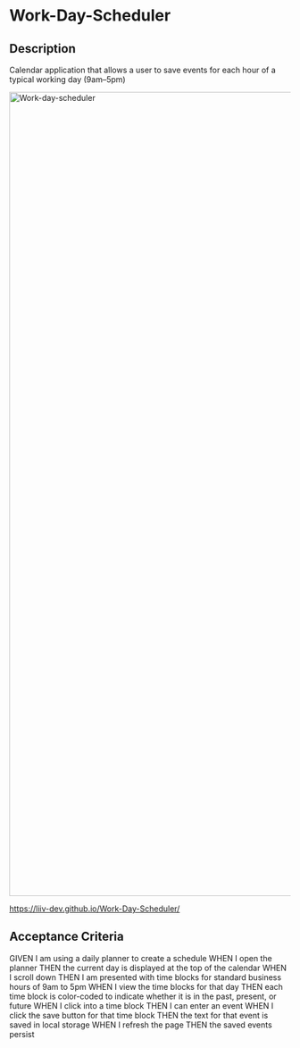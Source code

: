 # Work-Day-Scheduler

## Description 

Calendar application that allows a user to save events for each hour of a typical working day (9am–5pm)

<img width="1440" alt="Work-day-scheduler" src="https://github.com/Liiv-Dev/Work-Day-Scheduler/assets/90412259/14631e73-e0e3-4667-ae2f-ef1f4aac9691">

https://liiv-dev.github.io/Work-Day-Scheduler/

## Acceptance Criteria

GIVEN I am using a daily planner to create a schedule
WHEN I open the planner
THEN the current day is displayed at the top of the calendar
WHEN I scroll down
THEN I am presented with time blocks for standard business hours of 9am to 5pm
WHEN I view the time blocks for that day
THEN each time block is color-coded to indicate whether it is in the past, present, or future
WHEN I click into a time block
THEN I can enter an event
WHEN I click the save button for that time block
THEN the text for that event is saved in local storage
WHEN I refresh the page
THEN the saved events persist